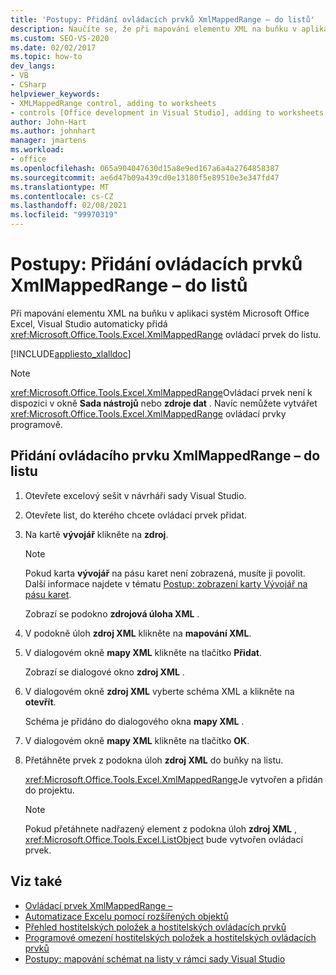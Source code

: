 ```yaml
---
title: 'Postupy: Přidání ovládacích prvků XmlMappedRange – do listů'
description: Naučíte se, že při mapování elementu XML na buňku v aplikaci systém Microsoft Office Excel, Visual Studio automaticky přidá ovládací prvek XmlMappedRange – do listu.
ms.custom: SEO-VS-2020
ms.date: 02/02/2017
ms.topic: how-to
dev_langs:
- VB
- CSharp
helpviewer_keywords:
- XMLMappedRange control, adding to worksheets
- controls [Office development in Visual Studio], adding to worksheets
author: John-Hart
ms.author: johnhart
manager: jmartens
ms.workload:
- office
ms.openlocfilehash: 065a904047630d15a8e9ed167a6a4a2764858387
ms.sourcegitcommit: ae6d47b09a439cd0e13180f5e89510e3e347fd47
ms.translationtype: MT
ms.contentlocale: cs-CZ
ms.lasthandoff: 02/08/2021
ms.locfileid: "99970319"
---
```

# <a name="how-to-add-xmlmappedrange-controls-to-worksheets"></a>Postupy: Přidání ovládacích prvků XmlMappedRange – do listů
  Při mapování elementu XML na buňku v aplikaci systém Microsoft Office Excel, Visual Studio automaticky přidá <xref:Microsoft.Office.Tools.Excel.XmlMappedRange> ovládací prvek do listu.

 [!INCLUDE[appliesto_xlalldoc](../vsto/includes/appliesto-xlalldoc-md.md)]

> [!NOTE]
> <xref:Microsoft.Office.Tools.Excel.XmlMappedRange>Ovládací prvek není k dispozici v okně **Sada nástrojů** nebo **zdroje dat** . Navíc nemůžete vytvářet <xref:Microsoft.Office.Tools.Excel.XmlMappedRange> ovládací prvky programově.

## <a name="to-add-an-xmlmappedrange-control-to-a-worksheet"></a>Přidání ovládacího prvku XmlMappedRange – do listu

1. Otevřete excelový sešit v návrháři sady Visual Studio.

2. Otevřete list, do kterého chcete ovládací prvek přidat.

3. Na kartě **vývojář** klikněte na **zdroj**.

    > [!NOTE]
    > Pokud karta **vývojář** na pásu karet není zobrazená, musíte ji povolit. Další informace najdete v tématu [Postup: zobrazení karty Vývojář na pásu karet](../vsto/how-to-show-the-developer-tab-on-the-ribbon.md).

     Zobrazí se podokno **zdrojová úloha XML** .

4. V podokně úloh **zdroj XML** klikněte na **mapování XML**.

5. V dialogovém okně **mapy XML** klikněte na tlačítko **Přidat**.

     Zobrazí se dialogové okno **zdroj XML** .

6. V dialogovém okně **zdroj XML** vyberte schéma XML a klikněte na **otevřít**.

     Schéma je přidáno do dialogového okna **mapy XML** .

7. V dialogovém okně **mapy XML** klikněte na tlačítko **OK**.

8. Přetáhněte prvek z podokna úloh **zdroj XML** do buňky na listu.

     <xref:Microsoft.Office.Tools.Excel.XmlMappedRange>Je vytvořen a přidán do projektu.

    > [!NOTE]
    > Pokud přetáhnete nadřazený element z podokna úloh **zdroj XML** , <xref:Microsoft.Office.Tools.Excel.ListObject> bude vytvořen ovládací prvek.

## <a name="see-also"></a>Viz také
- [Ovládací prvek XmlMappedRange –](../vsto/xmlmappedrange-control.md)
- [Automatizace Excelu pomocí rozšířených objektů](../vsto/automating-excel-by-using-extended-objects.md)
- [Přehled hostitelských položek a hostitelských ovládacích prvků](../vsto/host-items-and-host-controls-overview.md)
- [Programové omezení hostitelských položek a hostitelských ovládacích prvků](../vsto/programmatic-limitations-of-host-items-and-host-controls.md)
- [Postupy: mapování schémat na listy v rámci sady Visual Studio](../vsto/how-to-map-schemas-to-worksheets-inside-visual-studio.md)
